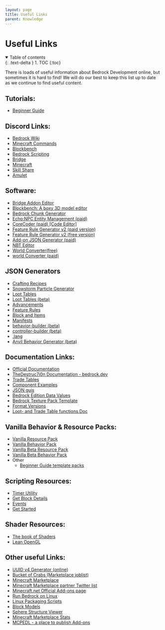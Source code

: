 ```yaml
---
layout: page
title: Useful Links
parent: Knowledge
---
```


# Useful Links 

<details id="toc" open markdown="block">
  <summary>
    Table of contents
  </summary>
  {: .text-delta }
1. TOC
{:toc}
</details>

There is loads of useful information about Bedrock Development online, but sometimes it is hard to find! We will do our best to keep this list up to date as we continue to find useful content.

## Tutorials:
 - [Beginner Guide](https://guide.bedrock.dev/)

## Discord Links:
 - [Bedrock Wiki](https://discord.gg/XjV87YN)
 - [Minecraft Commands](https://discord.gg/QAFXFtZ)
 - [Blockbench](http://discord.gg/fZQbxbg)
 - [Bedrock Scripting](https://discord.gg/46JUdQb)
 - [Bridge](https://discord.gg/NxKuWuA)
 - [Minecraft](https://discord.gg/minecraft)
 - [Skill Share](https://discord.gg/sZ7fkcN)
 - [Amulet](https://discord.gg/dSnwqQf)

## Software:
 - [Bridge Addon Editor](https://bridge-core.github.io/)
 - [Blockbench: A boxy 3D model editor](https://blockbench.net/)
 - [Bedrock Chunk Generator](http://www.brightmoore.net/builds/bedrockchunkgenerator)
 - [Echo:NPC Entity Management (paid)](https://www.echonpc.dev/)
 - [CoreCoder (paid) [Code Editor]](https://hanprog.itch.io/core-coder)
 - [Feature Rule Generator v2 (paid version)](https://machine-builder.itch.io/frg-v2)
 - [Feature Rule Generator v2 (free version)](https://drive.google.com/file/d/1rwQTtzgpWiqCS9ecO_j-qcxjdQvWSXgi/view)
 - [Add-on JSON Generator (paid)](https://kaifireborn.itch.io/add-on-json-generator)
 - [NBT Editor](https://www.universalminecrafteditor.com/)
 - [World Converter(free)](http://www.mcctoolchest.com/)
 - [world Converter (paid)](https://www.universalminecraftconverter.com/download)
 
## JSON Generators
 - [Crafting Recipes](https://crafting.thedestruc7i0n.ca/)
 - [Snowstorm Particle Generator](https://jannisx11.github.io/snowstorm/)
 - [Loot Tables](https://amaury.carrade.eu/minecraft/loot_tables)
 - [Loot Tables (beta)](http://155.138.235.83)
 - [Advancements](https://advancements.thedestruc7i0n.ca/)
 - [Feature Rules](https://machine-builder.github.io/feature_rule_generator_1.15.html)
 - [Block and Items](https://gitwither.github.io/bedrock-item-generator/)
 - [Manifests](https://geenium.github.io/pack-manifest-creator/)
 - [behavior-builder (beta)](https://stirante.com/behavior/index.html)
 - [controller-builder (beta)](https://stirante.com/controller/index.html)
 - [.lang](https://solveddev.github.io/AnyLanguage/)
 - [Anvil Behavior Generator (beta)](https://anvil.starktma.com/)
  
## Documentation Links:
 - [Official Documentation](https://minecraft.gamepedia.com/Add-on)
 - [TheDestruc7i0n Documentation - bedrock.dev](https://bedrock.dev/)
 - [Trade Tables](https://minecraft.gamepedia.com/Bedrock_Edition_function/loot_tables/trade_tables_documentation)
 - [Component Examples](vanilla-usage/components)
 - [JSON guis](https://geenium.com/bedrock/json-guis/)
 - [Bedrock Edition Data Values](https://minecraft.gamepedia.com/Bedrock_Edition_data_values)
 - [Bedrock Texture Pack Template](https://github.com/Brennian/BedrockTexturesTemplate)
 - [Format Versions](https://gist.github.com/Tschrock/e6615f93f0db82ef30ada63f9ad670ac)
 - [Loot- and Trade Table functions Doc](https://minecraft.gamepedia.com/Bedrock_Edition_function/loot_tables/trade_tables_documentation)

## Vanilla Behavior & Resource Packs:
 - [Vanilla Resource Pack](https://aka.ms/resourcepacktemplate)
 - [Vanilla Behavior Pack](https://aka.ms/behaviorpacktemplate)
 - [Vanilla Beta Resource Pack](https://aka.ms/MinecraftBetaResources)
 - [Vanilla Beta Behavior Pack](https://aka.ms/MinecraftBetaBehaviors)
 - Other
   - [Beginner Guide template packs](https://github.com/SirLich/bedrock-wiki/tree/gh-pages/assets/guide/template_packs)

## Scripting Resources:
 - [Timer Utility](https://github.com/WavePlayz/Bedrock-Scripting-API/tree/master/utility/Timer)
 - [Get Block Details](https://github.com/WavePlayz/Bedrock-Scripting-API/tree/master/utility/getBlockDetails)
 - [Events](https://gist.github.com/jocopa3/5f718f4198f1ea91a37e3a9da468675c)
 - [Get Started](https://minecraft-addon-tools.github.io/tutorials/)

## Shader Resources:
 - [The book of Shaders](https://thebookofshaders.com/)
 - [Lean OpenGL](https://learnopengl.com/)

## Other useful Links:
 - [UUID v4 Generator (online)](https://www.uuidgenerator.net/version4)
 - [Bucket of Crabs (Marketplace joblist)](https://www.bucketofcrabs.net/)
 - [Minecraft Marketplace](https://www.minecraft.net/en-us/catalog)
 - [Minecraft Marketplace partner Twitter list](https://twitter.com/i/lists/1191945551853629442?s=09)
 - [Minecraft.net Official Add-ons page](https://www.minecraft.net/en-us/addons)
 - [Run Bedrock on Linux](https://github.com/Element-0/ElementZero)
 - [Linux Packaging Scripts](https://github.com/ChristopherHX/linux-packaging-scripts)
 - [Block Models](https://blockmodels.com/)
 - [Sphere Structure Viewer](https://www.plotz.co.uk/plotz-model.php?model=Sphere)
 - [Minecraft Marketplace Stats](https://mcmarketstats.miste.fr/globalStats/)
 - [MCPEDL - a place to publish Add-ons](http://mcpedl.com/?cookie_check=1)
